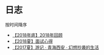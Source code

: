# 日志

按时间降序

* [【2018年底】2018年回顾](/diary/2018回顾.md)
* [【2018夏】面试心得](/diary/前端笔试面试心得.md)
* [【2017夏】游记 · 青海西安 · 幻想抄袭的生活](/diar/幻想朝西的生活-青海，西安.md)